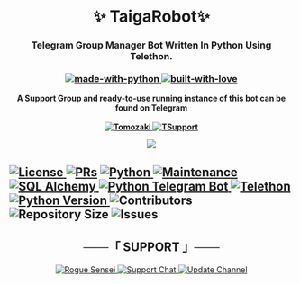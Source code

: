 <h1 align="center"> 
    ✨ TaigaRobot✨
</h1>
<h3 align="center"> 
    Telegram Group Manager Bot Written In Python Using Telethon.<br><br>

   <a href="https://python.org">
        <img src="http://forthebadge.com/images/badges/made-with-python.svg" alt="made-with-python">
    </a>
    <a href="https://GitHub.com/Tomozakiop">
        <img src="http://ForTheBadge.com/images/badges/built-with-love.svg" alt="built-with-love">
    </a> 
    </h3>
<p align="center">
    <b> A Support Group and ready-to-use running instance of this bot can be found on Telegram <br><br>
<a href="https://t.me/TaigaGremoryprobot"> <img src="https://img.shields.io/badge/TaigaGremory-Robot-blue?style=for-the-badge&logo=telegram" alt="Tomozaki" /> </a>       <a href="https://t.me/senseisupportgroup"> <img src="https://img.shields.io/badge/Telegram-Support-orange?style=for-the-badge&logo=telegram" alt="TSupport" /> </a> </b>
</p>
<p align="center">
  <img src="https://telegra.ph/file/21686212f726943a35b33.jpg"> 
</p>


    
<h2 align="left">
    
<a href="https://github.com/TomozakiOp/TaigaRobot/blob/master/LICENSE"> <img src="https://img.shields.io/badge/License-GPLv3-blueviolet?style=for-the-badge" alt="License" /> </a>
<a href="https://makeapullrequest.com"> <img src="https://img.shields.io/badge/PRs-Welcome-yellow?style=for-the-badge" alt="PRs" /></a>
<a href="https://www.python.org/"> <img src="https://img.shields.io/badge/Made%20With-Python-orange?style=for-the-badge&logo=python" alt="Python" /> </a>
<a href="https://GitHub.com/TomozakiOp/TaigaRobot"> <img src="https://img.shields.io/badge/Maintained-Yes-Blue?style=for-the-badge" alt="Maintenance" /> </a>
<a href="https://docs.sqlalchemy.org/en/14/"> <img src="https://img.shields.io/badge/SQL%20Alchemy-1.4.29-green?style=for-the-badge" alt="SQL Alchemy" /> </a>
<a href="https://python-telegram-bot.org"> <img src="https://img.shields.io/badge/PTB-13.11-lightgrey?style=for-the-badge&logo=github" alt="Python Telegram Bot" /> </a>
<a href="https://docs.telethon.dev"> <img src="https://img.shields.io/badge/Telethon-1.23.0-red?style=for-the-badge&logo=github" alt="Telethon" /> </a>
<a href="https://docs.python.org"> <img src="https://img.shields.io/badge/Python-3.10.6-purple?style=for-the-badge&logo=python" alt="Python Version" /> </a>
    <img src="https://img.shields.io/github/contributors/tomozakiOp/TaigaRobot?style=for-the-badge&logo=appveyor" alt="Contributors"/>
    <img src="https://img.shields.io/github/repo-size/TomozakiOp/TaigaRobot?style=for-the-badge&logo=appveyor" alt="Repository Size"/>
    <img src="https://img.shields.io/github/issues/TomozakiOp/TaigaRobot?style=for-the-badge&logo=appveyor" alt="Issues"/>
</p>

<h2 align="center">
───「 SUPPORT 」───
</h2>    

<p align="center">
<a href="https://telegram.dog/RogueSensei"> <img src="https://img.shields.io/badge/Rogue%20Sensei-User-green?style=for-the-badge&logo=telegram" alt="Rogue Sensei" /> </a>
<a href="https://t.me/SenseiSupportGroup"> <img src="https://img.shields.io/badge/Support-Chat-green?style=for-the-badge&logo=telegram" alt="Support Chat" /> </a>
<a href="https://t.me/SenseiUpdates"> <img src="https://img.shields.io/badge/Update-Channel-green?style=for-the-badge&logo=telegram" alt="Update Channel" /> </a>
</p>
